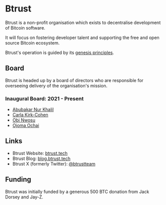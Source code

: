 # Btrust

Btrust is a non-profit organisation which exists to decentralise development of Bitcoin software. 

It will focus on fostering developer talent and supporting the free and open source Bitcoin ecosystem.

Btrust's operation is guided by its [genesis principles](https://github.com/btrustteam/board-book/blob/main/vision/genesis_principles.md).

## Board
Btrust is headed up by a board of directors who are responsible for overseeing delivery of the organisation's mission. 

### Inaugural Board: 2021 - Present 
- [Abubakar Nur Khalil](https://twitter.com/ihate1999)
- [Carla Kirk-Cohen](https://twitter.com/actuallyCarlaKC)
- [Obi Nwosu](https://twitter.com/obi)
- [Ojoma Ochai](https://twitter.com/ojomaochai)

## Links
- Btrust Website: [btrust.tech](https://btrust.tech)
- Btrust Blog: [blog.btrust.tech](https://blog.btrust.tech)
- Btrust X (formerly Twitter): [@btrustteam](https://twitter.com/btrustteam)

## Funding
Btrust was initially funded by a generous 500 BTC donation from Jack Dorsey and Jay-Z. 
